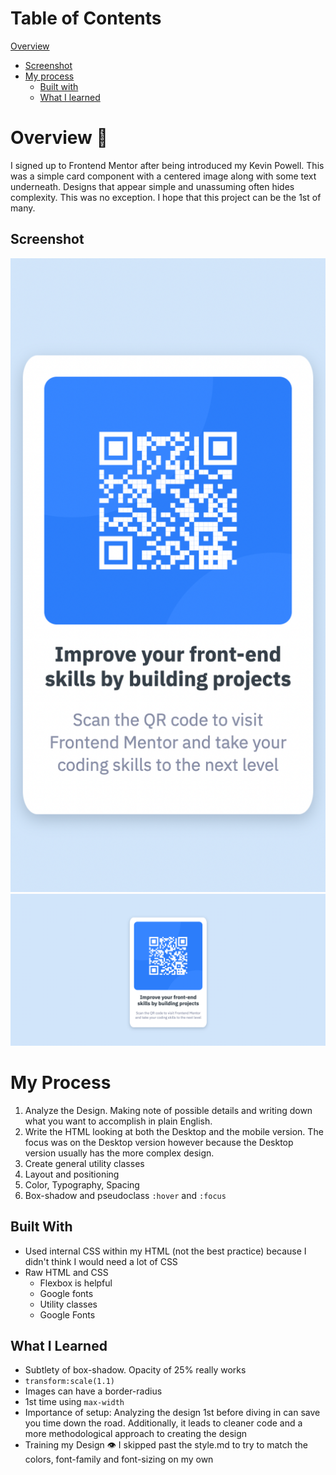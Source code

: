 # Table of Contents
 [Overview](#overview)
  - [Screenshot](#screenshot)
- [My process](#my-process)
  - [Built with](#built-with)
  - [What I learned](#what-i-learned)

# Overview 👋
I signed up to Frontend Mentor after being introduced my Kevin Powell. This was a simple card component with a centered image along with some text underneath. Designs that appear simple and unassuming often hides complexity. This was no exception. I hope that this project can be the 1st of many.

## Screenshot
 ![Mobile Design](/images/qr-mobile.png)
 ![Desktop Design](/images/qr-desktop.png)

# My Process
1. Analyze the Design. Making note of possible details and writing down what you want to accomplish in plain English.
2. Write the HTML looking at both the Desktop and the mobile version. The focus was on the Desktop version however because the Desktop version usually has the more complex design.
3. Create general utility classes 
4. Layout and positioning
5. Color, Typography, Spacing
6. Box-shadow and pseudoclass `:hover` and `:focus`

## Built With
- Used internal CSS within my HTML (not the best practice) because I didn't think I would need a lot of CSS
- Raw HTML and CSS
  - Flexbox is helpful
  - Google fonts
  - Utility classes
  - Google Fonts

## What I Learned
- Subtlety of box-shadow. Opacity of 25% really works
- `transform:scale(1.1)`
- Images can have a border-radius
- 1st time using `max-width`
- Importance of setup: Analyzing the design 1st before diving in can save you time down the road. Additionally, it leads to cleaner code and a more methodological approach to creating the design
- Training my Design 👁 I skipped past the style.md to try to match the colors, font-family and font-sizing on my own
